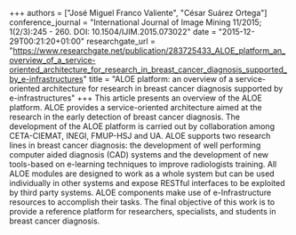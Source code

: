 +++
authors = ["José Miguel Franco Valiente", "César Suárez Ortega"]
conference_journal = "International Journal of Image Mining 11/2015; 1(2/3):245 - 260. DOI: 10.1504/IJIM.2015.073022"
date = "2015-12-29T00:21:20+01:00"
researchgate_url = "https://www.researchgate.net/publication/283725433_ALOE_platform_an_overview_of_a_service-oriented_architecture_for_research_in_breast_cancer_diagnosis_supported_by_e-infrastructures"
title = "ALOE platform: an overview of a service-oriented architecture for research in breast cancer diagnosis supported by e-infrastructures"
+++
This article presents an overview of the ALOE platform. ALOE provides a service-oriented architecture aimed at the research in the early detection of breast cancer diagnosis. The development of the ALOE platform is carried out by collaboration among CETA-CIEMAT, INEGI, FMUP-HSJ and UA. ALOE supports two research lines in breast cancer diagnosis: the development of well performing computer aided diagnosis (CAD) systems and the development of new tools-based on e-learning techniques to improve radiologists training. All ALOE modules are designed to work as a whole system but can be used individually in other systems and expose RESTful interfaces to be exploited by third party systems. ALOE components make use of e-Infrastructure resources to accomplish their tasks. The final objective of this work is to provide a reference platform for researchers, specialists, and students in breast cancer diagnosis. 
